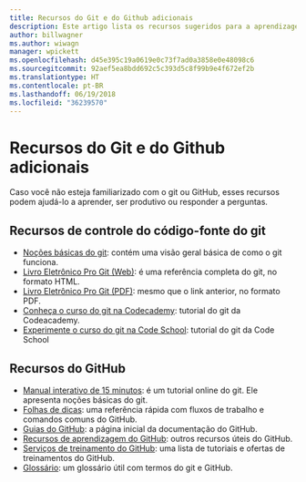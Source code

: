 ```yaml
---
title: Recursos do Git e do Github adicionais
description: Este artigo lista os recursos sugeridos para a aprendizagem do Git e do GitHub para contribuir para o docs.microsoft.com.
author: billwagner
ms.author: wiwagn
manager: wpickett
ms.openlocfilehash: d45e395c19a0619e0c73f7ad0a3858e0e48098c6
ms.sourcegitcommit: 92aef5ea8bdd692c5c393d5c8f99b9e4f672ef2b
ms.translationtype: HT
ms.contentlocale: pt-BR
ms.lasthandoff: 06/19/2018
ms.locfileid: "36239570"
---
```

# <a name="additional-git-and-github-resources"></a>Recursos do Git e do Github adicionais

Caso você não esteja familiarizado com o git ou GitHub, esses recursos podem ajudá-lo a aprender, ser produtivo ou responder a perguntas.

## <a name="git-source-control-resources"></a>Recursos de controle do código-fonte do git

- [Noções básicas do git](https://go.microsoft.com/fwlink/?linkid=853939): contém uma visão geral básica de como o git funciona.
- [Livro Eletrônico Pro Git (Web)](https://go.microsoft.com/fwlink/?linkid=853940): é uma referência completa do git, no formato HTML.
- [Livro Eletrônico Pro Git (PDF)](https://progit2.s3.amazonaws.com/en/2016-03-22-f3531/progit-en.1084.pdf): mesmo que o link anterior, no formato PDF.
- [Conheça o curso do git na Codecademy](https://www.codecademy.com/learn/learn-git): tutorial do git da Codeacademy.
- [Experimente o curso do git na Code School](https://www.codeschool.com/courses/try-git): tutorial do git da Code School

## <a name="github-resources"></a>Recursos do GitHub

- [Manual interativo de 15 minutos](https://try.github.io/): é um tutorial online do git. Ele apresenta noções básicas do git.
- [Folhas de dicas](https://go.microsoft.com/fwlink/?linkid=853941): uma referência rápida com fluxos de trabalho e comandos comuns do GitHub.
- [Guias do GitHub](https://guides.github.com/): a página inicial da documentação do GitHub.
- [Recursos de aprendizagem do GitHub](https://help.github.com/articles/git-and-github-learning-resources/): outros recursos úteis do GitHub.
- [Serviços de treinamento do GitHub](https://services.github.com/training/): uma lista de tutoriais e ofertas de treinamentos do GitHub.
- [Glossário](https://help.github.com/articles/github-glossary): um glossário útil com termos do git e GitHub.

